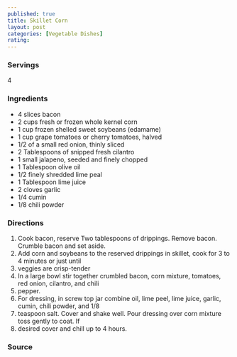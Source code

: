 ```yaml
---
published: true
title: Skillet Corn
layout: post
categories: [Vegetable Dishes]
rating: 
---
```

### Servings
4

### Ingredients
- 4 slices bacon
- 2 cups fresh or frozen whole kernel corn
- 1 cup frozen shelled sweet soybeans (edamame)
- 1 cup grape tomatoes or cherry tomatoes, halved
- 1/2 of a small red onion, thinly sliced
- 2 Tablespoons of snipped fresh cilantro
- 1 small jalapeno, seeded and finely chopped 
- 1 Tablespoon olive oil
- 1/2 finely shredded lime peal
- 1 Tablespoon lime juice
- 2 cloves garlic
- 1/4 cumin
- 1/8 chili powder

### Directions
1. Cook bacon, reserve Two tablespoons of drippings.  Remove bacon.  Crumble bacon and set aside.
2. Add corn and soybeans to the reserved drippings in skillet, cook for 3 to 4 minutes or just until
3. veggies are crisp-tender
4. In a large bowl stir together crumbled bacon, corn mixture, tomatoes, red onion, cilantro, and chili
5. pepper.
6. For dressing, in screw top jar combine oil, lime peel, lime juice, garlic, cumin, chili powder, and 1/8
7. teaspoon salt.  Cover and shake well.  Pour dressing over corn mixture toss gently to coat.  If
8. desired cover and chill up to 4 hours.

### Source

